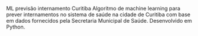 ML previsão internamento Curitiba
Algoritmo de machine learning para prever internamentos no sistema de saúde na cidade de Curitiba com base em dados fornecidos pela Secretaria Municipal de Saúde. Desenvolvido em Python.

